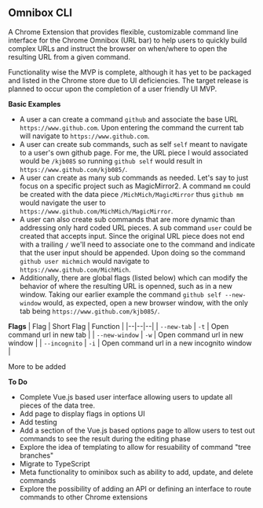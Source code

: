 ## **Omnibox CLI**

A Chrome Extension that provides flexible, customizable command line interface for the Chrome Omnibox (URL bar) to help users to quickly build complex URLs and instruct the browser on when/where to open the resulting URL from a given command.

Functionality wise the MVP is complete, although it has yet to be packaged and listed in the Chrome store due to UI deficiencies. The target release is planned to occur upon the completion of a user friendly UI MVP.

**Basic Examples**
 - A user a can create a command `github` and associate the base URL `https://www.github.com`. Upon entering the command the current tab will navigate to `https://www.github.com`.
 - A user can create sub commands, such as self `self` meant to navigate to a user's own github page. For me, the URL piece I would associated would be `/kjb085` so running `github self` would result in `https://www.github.com/kjb085/`.
 - A user can create as many sub commands as needed. Let's say to just focus on a specific project such as MagicMirror2. A command `mm` could be created with the data piece `/MichMich/MagicMirror` thus `github mm` would navigate the user to `https://www.github.com/MichMich/MagicMirror`.
 - A user can also create sub commands that are more dynamic than addressing only hard coded URL pieces. A sub command `user` could be created that accepts input. Since the original URL piece does not end with a trailing `/` we'll need to associate one to the command and indicate that the user input should be appended. Upon doing so the command `github user michmich` would navigate to `https://www.github.com/MichMich`.
 - Additionally, there are global flags (listed below) which can modify the behavior of where the resulting URL is openned, such as in a new window. Taking our earlier example the command `github self --new-window` would, as expected, open a new browser window, with the only tab being `https://www.github.com/kjb085/`.

**Flags**
| Flag | Short Flag | Function |
|--|--|--|
| `--new-tab` | `-t` | Open command url in new tab |
| `--new-window` | `-w` | Open command url in new window |
| `--incognito` | `-i` | Open command url in a new incognito window |

More to be added

**To Do**
 - Complete Vue.js based user interface allowing users to update all pieces of the data tree.
 - Add page to display flags in options UI
 - Add testing
 - Add a section of the Vue.js based options page to allow users to test out commands to see the result during the editing phase
 - Explore the idea of templating to allow for resuability of command "tree branches"
 - Migrate to TypeScript
 - Meta functionality to ominibox such as ability to add, update, and delete commands
 - Explore the possibility of adding an API or defining an interface to route commands to other Chrome extensions
